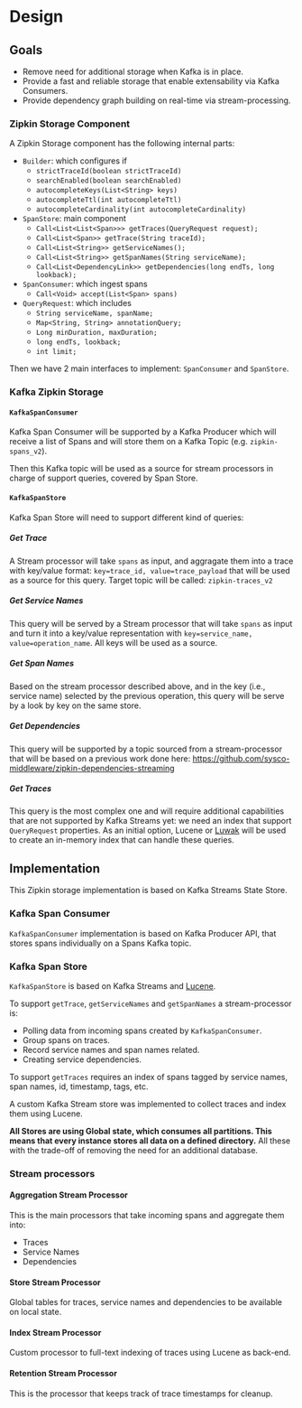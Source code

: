 # Design

## Goals

* Remove need for additional storage when Kafka is in place.
* Provide a fast and reliable storage that enable extensability via Kafka
    Consumers.
* Provide dependency graph building on real-time via stream-processing.

### Zipkin Storage Component

A Zipkin Storage component has the following internal parts:

* `Builder`: which configures if
    - `strictTraceId(boolean strictTraceId)`
    - `searchEnabled(boolean searchEnabled)`
    - `autocompleteKeys(List<String> keys)`
    - `autocompleteTtl(int autocompleteTtl)`
    - `autocompleteCardinality(int autocompleteCardinality)`
* `SpanStore`: main component
    - `Call<List<List<Span>>> getTraces(QueryRequest request);`
    - `Call<List<Span>> getTrace(String traceId);`
    - `Call<List<String>> getServiceNames();`
    - `Call<List<String>> getSpanNames(String serviceName);`
    - `Call<List<DependencyLink>> getDependencies(long endTs, long lookback);`
* `SpanConsumer`: which ingest spans
    - `Call<Void> accept(List<Span> spans)`
* `QueryRequest`: which includes
    - `String serviceName, spanName;`
    - `Map<String, String> annotationQuery;`
    - `Long minDuration, maxDuration;`
    - `long endTs, lookback;`
    - `int limit;`

Then we have 2 main interfaces to implement: `SpanConsumer` and `SpanStore`.

### Kafka Zipkin Storage

#### `KafkaSpanConsumer`

Kafka Span Consumer will be supported by a Kafka Producer which will receive a list
of Spans and will store them on a Kafka Topic (e.g. `zipkin-spans_v2`).

Then this Kafka topic will be used as a source for stream processors in charge
of support queries, covered by Span Store.

#### `KafkaSpanStore`

Kafka Span Store will need to support different kind of queries:

##### Get Trace

A Stream processor will take `spans` as input, and aggragate them into a trace
with key/value format: `key=trace_id, value=trace_payload` that will be used as 
a source for this query. Target topic will be called: `zipkin-traces_v2`

##### Get Service Names

This query will be served by a Stream processor that will take `spans` as input
and turn it into a key/value representation with `key=service_name,
value=operation_name`. All keys will be used as a source.

##### Get Span Names

Based on the stream processor described above, and in the key (i.e., service
name) selected by the previous operation, this query will be serve by a look by
key on the same store.

##### Get Dependencies

This query will be supported by a topic sourced from a stream-processor that
will be based on a previous work done here: 
<https://github.com/sysco-middleware/zipkin-dependencies-streaming>

##### Get Traces

This query is the most complex one and will require additional capabilities
that are not supported by Kafka Streams yet: we need an index that support
`QueryRequest` properties. As an initial option, Lucene or 
[Luwak](https://github.com/flaxsearch/luwak) will be used to create an
in-memory index that can handle these queries.

## Implementation

This Zipkin storage implementation is based on Kafka Streams State Store.

### Kafka Span Consumer

`KafkaSpanConsumer` implementation is based on Kafka Producer API, that stores spans individually on
a Spans Kafka topic.

### Kafka Span Store

`KafkaSpanStore` is based on Kafka Streams and [Lucene](https://lucene.apache.org/).

To support `getTrace`, `getServiceNames` and `getSpanNames` a stream-processor is:

- Polling data from incoming spans created by `KafkaSpanConsumer`.
- Group spans on traces.
- Record service names and span names related.
- Creating service dependencies.

To support `getTraces` requires an index of spans tagged by service names, span names, id, 
timestamp, tags, etc.

A custom Kafka Stream store was implemented to collect traces and index them using Lucene.

**All Stores are using Global state, which consumes all partitions. This means that every instance
stores all data on a defined directory.** All these with the trade-off of removing the need for an
additional database.

### Stream processors

#### Aggregation Stream Processor

This is the main processors that take incoming spans and aggregate them into:

- Traces
- Service Names
- Dependencies

#### Store Stream Processor

Global tables for traces, service names and dependencies to be available on local state.

#### Index Stream Processor

Custom processor to full-text indexing of traces using Lucene as back-end.

#### Retention Stream Processor

This is the processor that keeps track of trace timestamps for cleanup.